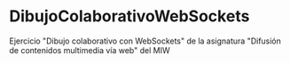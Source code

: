 # DibujoColaborativoWebSockets
Ejercicio "Dibujo colaborativo con WebSockets" de la asignatura "Difusión de contenidos multimedia vía web" del MIW
